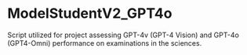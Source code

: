 # ModelStudentV2_GPT4o
Script utilized for project assessing GPT-4v (GPT-4 Vision) and GPT-4o (GPT4-Omni) performance on examinations in the sciences.
